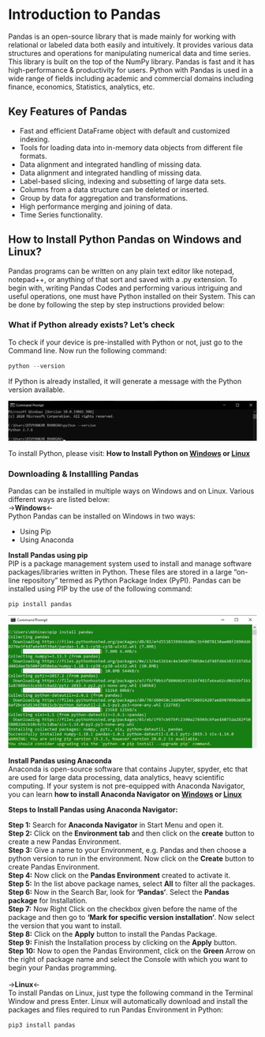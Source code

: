 # Introduction to Pandas
Pandas is an open-source library that is made mainly for working with relational or labeled data both easily and intuitively. It provides various data structures and operations for manipulating numerical data and time series. This library is built on the top of the NumPy library. Pandas is fast and it has high-performance & productivity for users.
Python with Pandas is used in a wide range of fields including academic and commercial domains including finance, economics, Statistics, analytics, etc.

## Key Features of Pandas
* Fast and efficient DataFrame object with default and customized indexing.
* Tools for loading data into in-memory data objects from different file formats.
* Data alignment and integrated handling of missing data.
* Data alignment and integrated handling of missing data.
* Label-based slicing, indexing and subsetting of large data sets.
* Columns from a data structure can be deleted or inserted.
* Group by data for aggregation and transformations.
* High performance merging and joining of data.
* Time Series functionality.

## How to Install Python Pandas on Windows and Linux?
Pandas programs can be written on any plain text editor like notepad, notepad++, or anything of that sort and saved with a .py extension. To begin with, writing Pandas Codes and performing various intriguing and useful operations, one must have Python installed on their System. This can be done by following the step by step instructions provided below:

### What if Python already exists? Let’s check
To check if your device is pre-installed with Python or not, just go to the Command line.
Now run the following command:
```python
python --version
```
If Python is already installed, it will generate a message with the Python version available.

![shortcut](extras/Python_Version.jpg)

To install Python, please visit: **How to Install Python on [Windows](https://www.geeksforgeeks.org/how-to-install-python-on-windows/) or [Linux](https://www.geeksforgeeks.org/how-to-install-python-on-linux/)**

### Downloading & Installling Pandas
Pandas can be installed in multiple ways on Windows and on Linux. Various different ways are listed below:<br>
                                                ->**Windows**<-<br>
Python Pandas can be installed on Windows in two ways:
* Using Pip
* Using Anaconda <br>

**Install Pandas using pip**<br>
PIP is a package management system used to install and manage software packages/libraries written in Python. These files are stored in a large “on-line repository” termed as Python Package Index (PyPI).
Pandas can be installed using PIP by the use of the following command:
```python
pip install pandas
```

![shortcut](extras/Pandas_Install.jpg)

**Install Pandas using Anaconda**<br>
Anaconda is open-source software that contains Jupyter, spyder, etc that are used for large data processing, data analytics, heavy scientific computing. If your system is not pre-equipped with Anaconda Navigator, you can learn **how to install Anaconda Navigator on [Windows](https://www.geeksforgeeks.org/how-to-install-anaconda-on-windows/) or [Linux](https://www.geeksforgeeks.org/how-to-install-anaconda-on-linux/)**

**Steps to Install Pandas using Anaconda Navigator:**<br>

**Step 1:** Search for **Anaconda Navigator** in Start Menu and open it.<br>
**Step 2:** Click on the **Environment tab** and then click on the **create** button to create a new Pandas Environment.<br>
**Step 3:** Give a name to your Environment, e.g. Pandas and then choose a python version to run in the environment. Now click on the **Create** button to create Pandas Environment.<br>
**Step 4:** Now click on the **Pandas Environment** created to activate it.<br>
**Step 5:** In the list above package names, select **All** to filter all the packages.<br>
**Step 6:** Now in the Search Bar, look for **‘Pandas‘**. Select the **Pandas package** for Installation.<br>
**Step 7:** Now Right Click on the checkbox given before the name of the package and then go to **‘Mark for specific version installation‘**. Now select the version that you want to install.<br>
**Step 8:** Click on the **Apply** button to install the Pandas Package.<br>
**Step 9:**  Finish the Installation process by clicking on the **Apply** button.<br>
**Step 10:** Now to open the Pandas Environment, click on the **Green** Arrow on the right of package name and select the Console with which you want to begin your Pandas programming.<br><br>
                                                    ->**Linux**<-<br>
To install Pandas on Linux, just type the following command in the Terminal Window and press Enter. Linux will automatically download and install the packages and files required to run Pandas Environment in Python:
```python
pip3 install pandas 
```


